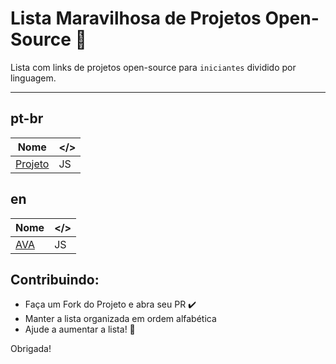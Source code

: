 # Lista Maravilhosa de Projetos Open-Source :dancer:

Lista com links de projetos open-source para `iniciantes` dividido por linguagem.

---

## pt-br
Nome | </> 
---- | ---- 
[Projeto](Link) | JS 

## en
Nome | </> 
---- | ---- 
[AVA](https://github.com/avajs/ava/labels/good%20for%20beginner) | JS 


## Contribuindo:
* Faça um Fork do Projeto e abra seu PR :heavy_check_mark:
* Manter a lista organizada em ordem alfabética
* Ajude a aumentar a lista! :rocket:


Obrigada!
